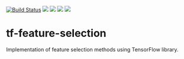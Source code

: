 [![Build Status](https://travis-ci.org/tlatkowski/tf-feature-selection.svg?branch=master)](https://travis-ci.org/tlatkowski/tf-feature-selection) ![](https://img.shields.io/badge/Status-under--dev-red.svg) ![](https://img.shields.io/badge/Python-3.6-blue.svg) ![](https://img.shields.io/badge/Tensorflow-1.5.0-blue.svg) ![](https://img.shields.io/badge/License-MIT-blue.svg)
# tf-feature-selection
Implementation of feature selection methods using TensorFlow library.

